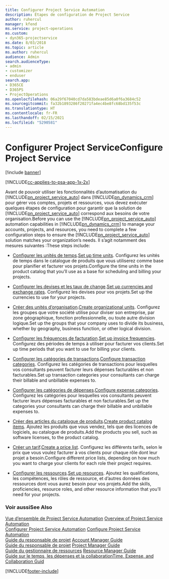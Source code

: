 ```yaml
---
title: Configurer Project Service Automation
description: Étapes de configuration de Project Service
author: ruhercul
manager: kfend
ms.service: project-operations
ms.custom:
- dyn365-projectservice
ms.date: 8/03/2018
ms.topic: article
ms.author: ruhercul
audience: Admin
search.audienceType:
- admin
- customizer
- enduser
search.app:
- D365CE
- D365PS
- ProjectOperations
ms.openlocfilehash: 06a29f67040cd7da583bdeae85d6a0f6a3684c52
ms.sourcegitcommit: fa32b1893286f20271fa4ec4be8fc68bd135f53c
ms.translationtype: HT
ms.contentlocale: fr-FR
ms.lasthandoff: 02/15/2021
ms.locfileid: "5290581"
---
```

# <a name="configure-project-service"></a><span data-ttu-id="5569d-103">Configurer Project Service</span><span class="sxs-lookup"><span data-stu-id="5569d-103">Configure Project Service</span></span>

[!include [banner](../includes/psa-now-project-operations.md)]

[!INCLUDE[cc-applies-to-psa-app-1x-2x](../includes/cc-applies-to-psa-app-1x-2x.md)]

<span data-ttu-id="5569d-104">Avant de pouvoir utiliser les fonctionnalités d’automatisation du [!INCLUDE[pn_project_service_auto](../includes/pn-project-service-auto.md)] dans [!INCLUDE[pn_dynamics_crm](../includes/pn-dynamics-crm.md)] pour gérer vos comptes, projets et ressources, vous devez exécuter quelques étapes de configuration pour garantir que la solution de [!INCLUDE[pn_project_service_auto](../includes/pn-project-service-auto.md)] correspond aux besoins de votre organisation.</span><span class="sxs-lookup"><span data-stu-id="5569d-104">Before you can use the [!INCLUDE[pn_project_service_auto](../includes/pn-project-service-auto.md)] automation capabilities in [!INCLUDE[pn_dynamics_crm](../includes/pn-dynamics-crm.md)] to manage your accounts, projects, and resources, you need to complete a few configuration steps to ensure the [!INCLUDE[pn_project_service_auto](../includes/pn-project-service-auto.md)] solution matches your organization’s needs.</span></span> <span data-ttu-id="5569d-105">Il s’agit notamment des mesures suivantes :</span><span class="sxs-lookup"><span data-stu-id="5569d-105">These steps include:</span></span>  
  
-   <span data-ttu-id="5569d-106">[Configurer les unités de temps](../psa/set-up-time-units.md).</span><span class="sxs-lookup"><span data-stu-id="5569d-106">[Set up time units](../psa/set-up-time-units.md).</span></span> <span data-ttu-id="5569d-107">Configurez les unités de temps dans le catalogue de produits que vous utiliserez comme base pour planifier et facturer vos projets.</span><span class="sxs-lookup"><span data-stu-id="5569d-107">Configure the time units in the product catalog that you’ll use as a base for scheduling and billing your projects.</span></span>  
  
-   <span data-ttu-id="5569d-108">[Configurer les devises et les taux de change](../psa/set-up-currencies-exchange-rates.md).</span><span class="sxs-lookup"><span data-stu-id="5569d-108">[Set up currencies and exchange rates](../psa/set-up-currencies-exchange-rates.md).</span></span> <span data-ttu-id="5569d-109">Configurez les devises pour vos projets.</span><span class="sxs-lookup"><span data-stu-id="5569d-109">Set up the currencies to use for your projects.</span></span>  
  
-   <span data-ttu-id="5569d-110">[Créer des unités d’organisation](../psa/create-organizational-units.md).</span><span class="sxs-lookup"><span data-stu-id="5569d-110">[Create organizational units](../psa/create-organizational-units.md).</span></span> <span data-ttu-id="5569d-111">Configurez les groupes que votre société utilise pour diviser son entreprise, par zone géographique, fonction professionnelle, ou toute autre division logique.</span><span class="sxs-lookup"><span data-stu-id="5569d-111">Set up the groups that your company uses to divide its business, whether by geography, business function, or other logical division.</span></span>  
  
-   <span data-ttu-id="5569d-112">[Configurer les fréquences de facturation](../psa/set-up-invoice-frequencies.md).</span><span class="sxs-lookup"><span data-stu-id="5569d-112">[Set up invoice frequencies](../psa/set-up-invoice-frequencies.md).</span></span> <span data-ttu-id="5569d-113">Configurez des périodes de temps à utiliser pour facturer vos clients.</span><span class="sxs-lookup"><span data-stu-id="5569d-113">Set up time periods that you want to use for billing your clients.</span></span>  
  
-   <span data-ttu-id="5569d-114">[Configurer les catégories de transactions](../psa/configure-transaction-categories.md).</span><span class="sxs-lookup"><span data-stu-id="5569d-114">[Configure transaction categories](../psa/configure-transaction-categories.md).</span></span> <span data-ttu-id="5569d-115">Configurez les catégories de transactions pour lesquelles vos consultants peuvent facturer leurs dépenses facturables et non facturables.</span><span class="sxs-lookup"><span data-stu-id="5569d-115">Set up transaction categories your consultants can charge their billable and unbillable expenses to.</span></span>  
  
-   <span data-ttu-id="5569d-116">[Configurer les catégories de dépenses](../psa/configure-expense-categories.md).</span><span class="sxs-lookup"><span data-stu-id="5569d-116">[Configure expense categories](../psa/configure-expense-categories.md).</span></span> <span data-ttu-id="5569d-117">Configurez les catégories pour lesquelles vos consultants peuvent facturer leurs dépenses facturables et non facturables.</span><span class="sxs-lookup"><span data-stu-id="5569d-117">Set up the categories your consultants can charge their billable and unbillable expenses to.</span></span>  
  
-   <span data-ttu-id="5569d-118">[Créer des articles du catalogue de produits](../psa/create-product-catalog-items.md).</span><span class="sxs-lookup"><span data-stu-id="5569d-118">[Create product catalog items](../psa/create-product-catalog-items.md).</span></span> <span data-ttu-id="5569d-119">Ajoutez les produits que vous vendez, tels que des licences de logiciels, au catalogue de produits.</span><span class="sxs-lookup"><span data-stu-id="5569d-119">Add the products you sell, such as software licenses, to the product catalog.</span></span>  
  
-   <span data-ttu-id="5569d-120">[Créer un tarif](../psa/create-price-list.md).</span><span class="sxs-lookup"><span data-stu-id="5569d-120">[Create a price list](../psa/create-price-list.md).</span></span> <span data-ttu-id="5569d-121">Configurez les différents tarifs, selon le prix que vous voulez facturer à vos clients pour chaque rôle dont leur projet a besoin.</span><span class="sxs-lookup"><span data-stu-id="5569d-121">Configure different price lists, depending on how much you want to charge your clients for each role their project requires.</span></span>  
  
-   <span data-ttu-id="5569d-122">[Configurer les ressources](../psa/set-up-resources.md).</span><span class="sxs-lookup"><span data-stu-id="5569d-122">[Set up resources](../psa/set-up-resources.md).</span></span> <span data-ttu-id="5569d-123">Ajoutez les qualifications, les compétences, les rôles de ressource, et d’autres données des ressources dont vous aurez besoin pour vos projets.</span><span class="sxs-lookup"><span data-stu-id="5569d-123">Add the skills, proficiencies, resource roles, and other resource information that you’ll need for your projects.</span></span>  
  
### <a name="see-also"></a><span data-ttu-id="5569d-124">Voir aussi</span><span class="sxs-lookup"><span data-stu-id="5569d-124">See Also</span></span>  
 <span data-ttu-id="5569d-125">[Vue d’ensemble de Project Service Automation](../psa/overview.md) </span><span class="sxs-lookup"><span data-stu-id="5569d-125">[Overview of Project Service Automation](../psa/overview.md) </span></span>  
 <span data-ttu-id="5569d-126">[Configurer Project Service Automation](../psa/configure.md) </span><span class="sxs-lookup"><span data-stu-id="5569d-126">[Configure Project Service Automation](../psa/configure.md) </span></span>  
 <span data-ttu-id="5569d-127">[Guide du responsable de projet](../psa/account-manager-guide.md) </span><span class="sxs-lookup"><span data-stu-id="5569d-127">[Account Manager Guide](../psa/account-manager-guide.md) </span></span>  
 <span data-ttu-id="5569d-128">[Guide du responsable de projet](../psa/project-manager-guide.md) </span><span class="sxs-lookup"><span data-stu-id="5569d-128">[Project Manager Guide](../psa/project-manager-guide.md) </span></span>  
 <span data-ttu-id="5569d-129">[Guide du gestionnaire de ressources](../psa/resource-manager-guide.md) </span><span class="sxs-lookup"><span data-stu-id="5569d-129">[Resource Manager Guide](../psa/resource-manager-guide.md) </span></span>  
 [<span data-ttu-id="5569d-130">Guide sur le temps, les dépenses et la collaboration</span><span class="sxs-lookup"><span data-stu-id="5569d-130">Time, Expense, and Collaboration Guid</span></span>](../psa/time-expense-collaboration-guide.md)


[!INCLUDE[footer-include](../includes/footer-banner.md)]